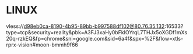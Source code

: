 # LINUX


vless://d98eb0ca-8190-4b95-89bb-b997588df102@80.76.35.132:16533?type=tcp&security=reality&pbk=A3FJ3xaHy0bFkIOYrqL7THJx5oXGDf1mXs20q-rzkEQ&fp=chrome&sni=google.com&sid=6a4f&spx=%2F&flow=xtls-rprx-vision#moon-bmmh9f66
